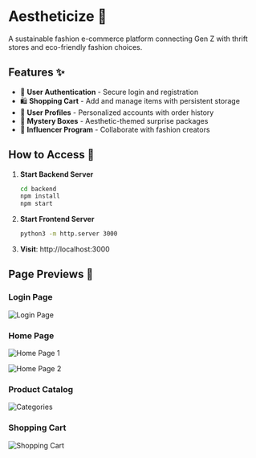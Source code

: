 # Aestheticize 🌿

A sustainable fashion e-commerce platform connecting Gen Z with thrift stores and eco-friendly fashion choices.

## Features ✨

- 🔐 **User Authentication** - Secure login and registration
- 🛍️ **Shopping Cart** - Add and manage items with persistent storage
- 👤 **User Profiles** - Personalized accounts with order history
- 💝 **Mystery Boxes** - Aesthetic-themed surprise packages
- 🌟 **Influencer Program** - Collaborate with fashion creators

## How to Access 🚀

1. **Start Backend Server**
   ```bash
   cd backend
   npm install
   npm start
   ```

2. **Start Frontend Server**
   ```bash
   python3 -m http.server 3000
   ```

3. **Visit**: http://localhost:3000

## Page Previews 📱

### Login Page

![Login Page](login.png)

### Home Page  

![Home Page 1](home1.png)

![Home Page 2](home2.png)

### Product Catalog

![Categories](categories.png)

### Shopping Cart

![Shopping Cart](cart.png)
